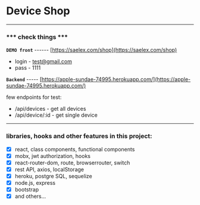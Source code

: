 # Device Shop




*************************************************
### *** check things ***

**`DEMO front`** ------ [https://saelex.com/shop](https://saelex.com/shop)
* login - test@gmail.com
* pass - 1111

**`Backend`** ----- [https://apple-sundae-74995.herokuapp.com/](https://apple-sundae-74995.herokuapp.com/)

few endpoints for test:
* /api/devices - get all devices
* /api/device/:id - get single device
*************************************************


### libraries, hooks and other features in this project:

- [x] react, class components, functional components
- [x] mobx, jwt authorization, hooks
- [x] react-router-dom, route, browserrouter, switch
- [x] rest API, axios, localStorage
- [x] heroku, postgre SQL, sequelize
- [x] node.js, express
- [x] bootstrap
- [x] and others...